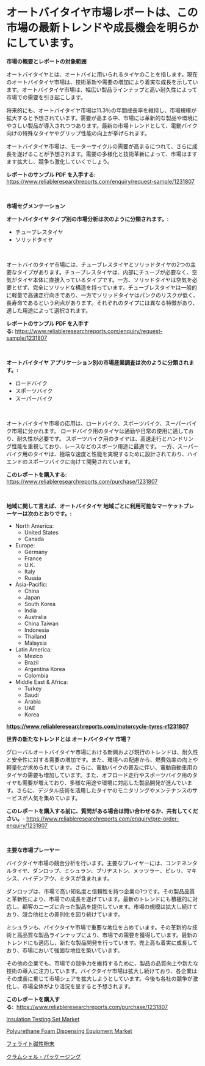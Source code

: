 <p><h1>オートバイタイヤ市場レポートは、この市場の最新トレンドや成長機会を明らかにしています。</h1></p><p><strong>市場の概要とレポートの対象範囲</strong></p>
<p><p>オートバイタイヤとは、オートバイに用いられるタイヤのことを指します。現在のオートバイタイヤ市場は、技術革新や需要の増加により着実な成長を示しています。オートバイタイヤ市場は、幅広い製品ラインナップと高い耐久性によって市場での需要を引き起こします。</p><p>将来的にも、オートバイタイヤ市場は11.3％の年間成長率を維持し、市場規模が拡大すると予想されています。需要が高まる中、市場には革新的な製品や環境にやさしい製品が導入されつつあります。最新の市場トレンドとして、電動バイク向けの特殊なタイヤやグリップ性能の向上が挙げられます。</p><p>オートバイタイヤ市場は、モーターサイクルの需要が高まるにつれて、さらに成長を遂げることが予想されます。需要の多様化と技術革新によって、市場はますます拡大し、競争も激化していくでしょう。</p></p>
<p><strong>レポートのサンプル PDF を入手する:</strong> <a href="https://www.reliableresearchreports.com/enquiry/request-sample/1231807">https://www.reliableresearchreports.com/enquiry/request-sample/1231807</a></p>
<p>&nbsp;</p>
<p><strong>市場セグメンテーション</strong></p>
<p><strong>オートバイタイヤ タイプ別の市場分析は次のように分類されます。:</strong></p>
<p><ul><li>チューブレスタイヤ</li><li>ソリッドタイヤ</li></ul></p>
<p>&nbsp;</p>
<p><p>オートバイのタイヤ市場には、チューブレスタイヤとソリッドタイヤの2つの主要なタイプがあります。チューブレスタイヤは、内部にチューブが必要なく、空気がタイヤ本体に直接入っているタイプです。一方、ソリッドタイヤは空気を必要とせず、完全にソリッドな構造を持っています。チューブレスタイヤは一般的に軽量で高速走行向きであり、一方でソリッドタイヤはパンクのリスクが低く、長寿命であるという利点があります。それぞれのタイプには異なる特徴があり、適した用途によって選択されます。</p></p>
<p><strong>レポートのサンプル PDF を入手する:</strong>&nbsp;<a href="https://www.reliableresearchreports.com/enquiry/request-sample/1231807">https://www.reliableresearchreports.com/enquiry/request-sample/1231807</a></p>
<p>&nbsp;</p>
<p><strong> オートバイタイヤ アプリケーション別の市場産業調査は次のように分類されます。:</strong></p>
<p><ul><li>ロードバイク</li><li>スポーツバイク</li><li>スーパーバイク</li></ul></p>
<p>&nbsp;</p>
<p><p>オートバイタイヤ市場の応用は、ロードバイク、スポーツバイク、スーパーバイク市場に分かれます。 ロードバイク用のタイヤは通勤や日常の使用に適しており、耐久性が必要です。 スポーツバイク用のタイヤは、高速走行とハンドリング性能を重視しており、レースなどのスポーツ用途に最適です。 一方、スーパーバイク用のタイヤは、極端な速度と性能を実現するために設計されており、ハイエンドのスポーツバイクに向けて開発されています。</p></p>
<p><strong>このレポートを購入する:</strong>&nbsp; <a href="https://www.reliableresearchreports.com/purchase/1231807">https://www.reliableresearchreports.com/purchase/1231807</a></p>
<p>&nbsp;</p>
<p><strong>地域に関して言えば、オートバイタイヤ 地域ごとに利用可能なマーケットプレーヤーは次のとおりです。:</strong></p>
<p><ul>
    <li>
        North America:
        <ul>
            <li>United States</li>
            <li>Canada</li>
        </ul>
    </li>
    <li>
        Europe:
        <ul>
            <li>Germany</li>
            <li>France</li>
            <li>U.K.</li>
            <li>Italy</li>
            <li>Russia</li>
        </ul>
    </li>
    <li>
        Asia-Pacific:
        <ul>
            <li>China</li>
            <li>Japan</li>
            <li>South Korea</li>
            <li>India</li>
            <li>Australia</li>
            <li>China Taiwan</li>
            <li>Indonesia</li>
            <li>Thailand</li>
            <li>Malaysia</li>
        </ul>
    </li>
    <li>
        Latin America:
        <ul>
            <li>Mexico</li>
            <li>Brazil</li>
            <li>Argentina Korea</li>
            <li>Colombia</li>
        </ul>
    </li>
    <li>
        Middle East & Africa:
        <ul>
            <li>Turkey</li>
            <li>Saudi</li>
            <li>Arabia</li>
            <li>UAE</li>
            <li>Korea</li>
        </ul>
    </li>
    </ul></p>
<p><strong><a href="https://www.reliableresearchreports.com/motorcycle-tyres-r1231807">https://www.reliableresearchreports.com/motorcycle-tyres-r1231807</a></strong>&nbsp;</p>
<p><strong>世界の新たなトレンドとは オートバイタイヤ 市場？</strong></p>
<p><p>グローバルオートバイタイヤ市場における新興および現行のトレンドは、耐久性と安全性に対する需要の増加です。また、環境への配慮から、燃費効率の向上や軽量化が求められています。さらに、電動バイクの普及に伴い、電動自動車用のタイヤの需要も増加しています。また、オフロード走行やスポーツバイク用のタイヤも需要が増えており、多様な用途や環境に対応した製品開発が進んでいます。さらに、デジタル技術を活用したタイヤのモニタリングやメンテナンスのサービスが人気を集めています。</p></p>
<p><strong>このレポートを購入する前に、質問がある場合は問い合わせるか、共有してください。</strong>- <a href="https://www.reliableresearchreports.com/enquiry/pre-order-enquiry/1231807">https://www.reliableresearchreports.com/enquiry/pre-order-enquiry/1231807</a></p>
<p>&nbsp;</p>
<p><strong>主要な市場プレーヤー</strong></p>
<p><p>バイクタイヤ市場の競合分析を行います。主要なプレイヤーには、コンチネンタルタイヤ、ダンロップ、ミシュラン、ブリヂストン、メッツラー、ピレリ、マキシス、ハイデンアウ、ミタスが含まれます。</p><p>ダンロップは、市場で高い知名度と信頼性を持つ企業の1つです。その製品品質と革新性により、市場での成長を遂げています。最新のトレンドにも積極的に対応し、顧客のニーズに合った製品を提供しています。市場の規模は拡大し続けており、競合他社との差別化を図り続けています。</p><p>ミシュランも、バイクタイヤ市場で重要な地位を占めています。その革新的な技術と高品質な製品ラインナップにより、市場での需要を獲得しています。最新のトレンドにも適応し、新たな製品開発を行っています。売上高も着実に成長しており、市場において強固な地位を築いています。</p><p>その他の企業でも、市場での競争力を維持するために、製品の品質向上や新たな技術の導入に注力しています。バイクタイヤ市場は拡大し続けており、各企業はその成長に乗じて市場シェアを拡大しようとしています。今後も各社の競争が激化し、市場全体がより活況を呈すると予想されます。</p></p>
<p><strong>このレポートを購入する:</strong>&nbsp;&nbsp;<a href="https://www.reliableresearchreports.com/purchase/1231807">https://www.reliableresearchreports.com/purchase/1231807</a></p>
<p><p><a href="https://www.linkedin.com/pulse/insulation-testing-set-market-furnish-information-size-fgurf?trackingId=r6g7lMJtdr0%2FWdwZ1dV94A%3D%3D">Insulation Testing Set Market</a></p><p><a href="https://www.linkedin.com/pulse/polyurethane-foam-dispensing-equipment-market-size-global-ys1te?trackingId=eV79BDGxGrIByzmvdIN1Ow%3D%3D">Polyurethane Foam Dispensing Equipment Market</a></p><p><a href="https://medium.com/@attyourniture/%E3%83%95%E3%82%A7%E3%83%A9%E3%82%A4%E3%83%88%E7%A3%81%E6%80%A7%E7%B2%89%E6%9C%AB%E5%B8%82%E5%A0%B4%E3%81%AE%E5%88%86%E6%9E%90-2024%E5%B9%B4%E3%81%8B%E3%82%892031%E5%B9%B4%E3%81%BE%E3%81%A7%E3%81%AE%E4%B8%96%E7%95%8C%E7%94%A3%E6%A5%AD%E3%81%AE%E8%A6%96%E7%82%B9%E3%81%A8%E4%BA%88%E6%B8%AC-98c9dc31bd2b">フェライト磁性粉末</a></p><p><a href="https://medium.com/@a.d.michael1/%E3%82%AF%E3%83%A9%E3%83%A0%E3%82%B7%E3%82%A7%E3%83%AB%E5%8C%85%E8%A3%85%E5%B8%82%E5%A0%B4%E3%81%AE%E3%83%A1%E3%83%88%E3%83%AA%E3%82%AF%E3%82%B9%E3%82%92%E3%83%87%E3%82%B3%E3%83%BC%E3%83%89%E3%81%99%E3%82%8B-%E5%B8%82%E5%A0%B4%E3%82%B7%E3%82%A7%E3%82%A2-%E3%83%88%E3%83%AC%E3%83%B3%E3%83%89-%E6%88%90%E9%95%B7%E3%83%91%E3%82%BF%E3%83%BC%E3%83%B3-65cd567e3406">クラムシェル・パッケージング</a></p></p>